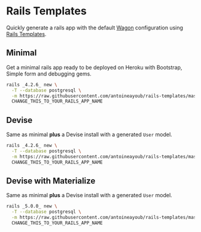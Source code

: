 # Rails Templates

Quickly generate a rails app with the default [Wagon](http://www.lewagon.org) configuration
using [Rails Templates](http://guides.rubyonrails.org/rails_application_templates.html).


## Minimal

Get a minimal rails app ready to be deployed on Heroku with Bootstrap, Simple form and
debugging gems.

```bash
rails _4.2.6_ new \
  -T --database postgresql \
  -m https://raw.githubusercontent.com/antoineayoub/rails-templates/master/minimal.rb \
  CHANGE_THIS_TO_YOUR_RAILS_APP_NAME
```

## Devise

Same as minimal **plus** a Devise install with a generated `User` model.


```bash
rails _4.2.6_ new \
  -T --database postgresql \
  -m https://raw.githubusercontent.com/antoineayoub/rails-templates/master/devise.rb \
  CHANGE_THIS_TO_YOUR_RAILS_APP_NAME
```
## Devise with Materialize

Same as minimal **plus** a Devise install with a generated `User` model.


```bash
rails _5.0.0_ new \
  -T --database postgresql \
  -m https://raw.githubusercontent.com/antoineayoub/rails-templates/master/devise_materialize.rb \
  CHANGE_THIS_TO_YOUR_RAILS_APP_NAME
```
